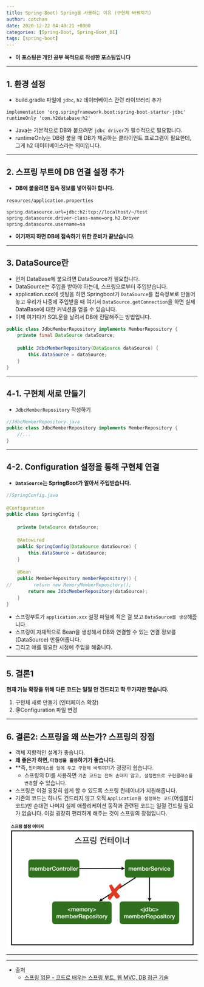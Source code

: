 ```yaml
---
title: Spring-Boot) Spring을 사용하는 이유 (구현체 바꿔끼기)   
author: cotchan 
date: 2020-12-22 04:40:21 +0800 
categories: [Spring-Boot, Spring-Boot_DI]
tags: [spring-boot] 
---
```


+ **이 포스팅은 개인 공부 목적으로 작성한 포스팅입니다**

---

## 1. 환경 설정

+ build.gradle 파일에 `jdbc`, `h2` 데이터베이스 관련 라이브러리 추가

```
implementation 'org.springframework.boot:spring-boot-starter-jdbc'
runtimeOnly 'com.h2database:h2'
```

+ Java는 기본적으로 DB와 붙으려면 `jdbc driver`가 필수적으로 필요합니다.
+ runtimeOnly는 DB랑 붙을 때 DB가 제공하는 클라이언트 프로그램이 필요한데, 그게 h2 데이터베이스라는 의미입니다. 


---

## 2. 스프링 부트에 DB 연결 설정 추가

+ **DB에 붙을려면 접속 정보를 넣어줘야 합니다.**

`resources/application.properties`

```
spring.datasource.url=jdbc:h2:tcp://localhost/~/test 
spring.datasource.driver-class-name=org.h2.Driver 
spring.datasource.username=sa

```

+ **여기까지 하면 DB에 접속하기 위한 준비가 끝났습니다.**

---

## 3. DataSource란

+ 먼저 DataBase에 붙으려면 DataSource가 필요합니다.
+ DataSource는 주입을 받아야 하는데, 스프링으로부터 주입받습니다.
+ application.xxx에 셋팅을 하면 Springboot가 `DataSource`를 접속정보로 만들어놓고 우리가 나중에 주입받을 때 여기서 `DataSource.getConnection`을 하면 실제 DataBase에 대한 커넥션을 얻을 수 있습니다.
+ 이제 여기다가 SQL문을 날려서 DB에 전달해주는 방법입니다.

```java
public class JdbcMemberRepository implements MemberRepository {
    private final DataSource dataSource;

    public JdbcMemberRepository(DataSource dataSource) {
        this.dataSource = dataSource;
    }
}
```

---

## 4-1. 구현체 새로 만들기 

+ `JdbcMemberRepository` 작성하기

```java
//JdbcMemberRepository.java
public class JdbcMemberRepository implements MemberRepository {
	//...
}
```

---

## 4-2. Configuration 설정을 통해 구현체 연결

+ **`DataSource`는 SpringBoot가 알아서 주입받습니다.**

```java
//SpringConfig.java

@Configuration
public class SpringConfig {

    private DataSource dataSource;

    @Autowired
    public SpringConfig(DataSource dataSource) {
        this.dataSource = dataSource;
    }

    @Bean
    public MemberRepository memberRepository() {
//        return new MemoryMemberRepository();
        return new JdbcMemberRepository(dataSource);
    }
}
```

+ 스프링부트가 `application.xxx` 설정 파일에 적은 걸 보고 `DataSource를 생성`해줍니다.
+ 스프링이 자체적으로 Bean을 생성해서 DB와 연결할 수 있는 연결 정보를(DataSource) 만들어줍니다.
+ 그리고 얘를 필요한 시점에 주입을 해줍니다.


---


## 5. 결론1

**현재 기능 확장을 위해 다른 코드는 일절 안 건드리고 딱 두가지만 했습니다.** 

1. 구현체 새로 만들기 (인터페이스 확장)
2. @Configuration 파일 변경


---

## 6. 결론2: 스프링을 왜 쓰는가? 스프링의 장점

+ 객체 지향적인 설계가 좋습니다.
+ **왜 좋은가 하면, `다형성을 활용`하기가 좋습니다.**
+ **즉, `인터페이스를 앞에 두고 구현체 바꿔끼기`가 굉장히 쉽습니다.
    + 스프링의 DI를 사용하면 `기존 코드는 전혀 손대지 않고, 설정만으로 구현클래스를 변경`할 수 있습니다.
+ 스프링은 이걸 굉장히 쉽게 할 수 있도록 스프링 컨테이너가 지원해줍니다. 
+ 기존의 코드는 하나도 건드리지 않고 오직 `Application을 설정하는 코드`(어셈블리 코드)만 손대면 나머지 실제 애플리케이션 동작과 관련된 코드는 일절 건드릴 필요가 없습니다. 이걸 굉장히 편리하게 해주는 것이 스프링의 장점입니다.


![Desktop View](/assets/img/post/spring-boot/2020-12-22-springboot-replace-implement.png)


---





---

+ 출처
    + [스프링 입문 - 코드로 배우는 스프링 부트, 웹 MVC, DB 접근 기술](https://www.inflearn.com/course/%EC%8A%A4%ED%94%84%EB%A7%81-%EC%9E%85%EB%AC%B8-%EC%8A%A4%ED%94%84%EB%A7%81%EB%B6%80%ED%8A%B8/dashboard)
